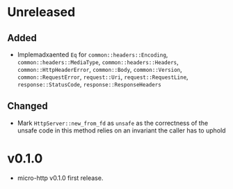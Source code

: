 # Unreleased

## Added

- Implemadxaented `Eq` for `common::headers::Encoding`, `common::headers::MediaType`, 
  `common::headers::Headers`, `common::HttpHeaderError`, `common::Body`, `common::Version`,
  `common::RequestError`, `request::Uri`, `request::RequestLine`, `response::StatusCode`,
  `response::ResponseHeaders`

## Changed

- Mark `HttpServer::new_from_fd` as `unsafe` as the correctness of the unsafe code
  in this method relies on an invariant the caller has to uphold

# v0.1.0

- micro-http v0.1.0 first release.
